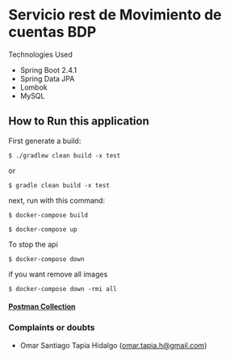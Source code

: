 # Servicio rest de Movimiento de cuentas BDP


Technologies Used

- Spring Boot 2.4.1
- Spring Data JPA
- Lombok
- MySQL

## How to Run this application

First generate a build:

```shell
$ ./gradlew clean build -x test
```
or
```shell
$ gradle clean build -x test
```

next, run with this command:

```shell
$ docker-compose build
```

```shell
$ docker-compose up
```

To stop the api

```shell
$ docker-compose down
```

if you want remove all images

```shell
$ docker-compose down -rmi all
```

#### [Postman Collection](https://api.postman.com/collections/2873322-1523b0fe-3db9-4408-a22f-65c56326692d?access_key=PMAT-01GRJHKWQR4MWE6XMW842Y1621)

### Complaints or doubts

- Omar Santiago Tapia Hidalgo (omar.tapia.h@gmail.com)
